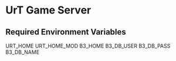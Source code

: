 UrT Game Server
===============

Required Environment Variables
------------------------------

URT_HOME
URT_HOME_MOD
B3_HOME
B3_DB_USER
B3_DB_PASS
B3_DB_NAME


